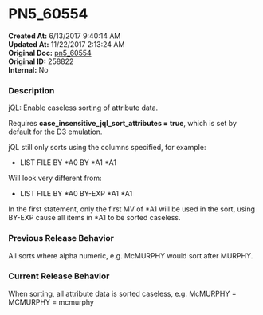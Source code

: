 # PN5_60554

**Created At:** 6/13/2017 9:40:14 AM  
**Updated At:** 11/22/2017 2:13:24 AM  
**Original Doc:** [pn5_60554](https://docs.jbase.com/36526-5-6-2-release-notes/pn5_60554)  
**Original ID:** 258822  
**Internal:** No  


### Description

jQL: Enable caseless sorting of attribute data.

Requires **case\_insensitive\_jql\_sort\_attributes = true**, which is set by default for the D3 emulation.

jQL still only sorts using the columns specified, for example:

- LIST FILE BY \*A0 BY \*A1 \*A1


Will look very different from:

- LIST FILE BY \*A0 BY-EXP \*A1 \*A1


In the first statement, only the first MV of \*A1 will be used in the sort, using BY-EXP cause all items in \*A1 to be sorted caseless.



### Previous Release Behavior

All sorts where alpha numeric, e.g. McMURPHY would sort after MURPHY.



### Current Release Behavior

When sorting, all attribute data is sorted caseless, e.g. McMURPHY = MCMURPHY = mcmurphy
